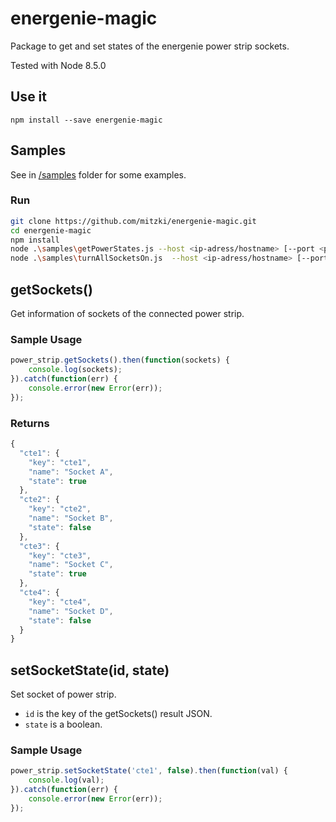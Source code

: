 # energenie-magic
Package to get and set states of the energenie power strip sockets.

Tested with Node 8.5.0

## Use it
``` 
npm install --save energenie-magic 
```

## Samples
See in [/samples](/samples) folder for some examples.

### Run
```bash
git clone https://github.com/mitzki/energenie-magic.git
cd energenie-magic
npm install
node .\samples\getPowerStates.js --host <ip-adress/hostname> [--port <port-number> --password <password>]
node .\samples\turnAllSocketsOn.js  --host <ip-adress/hostname> [--port <port-number> --password <password>]
```
## getSockets()
Get information of sockets of the connected power strip.

### Sample Usage
```javascript
power_strip.getSockets().then(function(sockets) {
    console.log(sockets);
}).catch(function(err) {
    console.error(new Error(err)); 
});
```

### Returns
```javascript
{
  "cte1": {
    "key": "cte1",
    "name": "Socket A",
    "state": true
  },
  "cte2": {
    "key": "cte2",
    "name": "Socket B",
    "state": false
  },
  "cte3": {
    "key": "cte3",
    "name": "Socket C",
    "state": true
  },  
  "cte4": {
    "key": "cte4",
    "name": "Socket D",
    "state": false
  }
}
```

## setSocketState(id, state)
Set socket of power strip. 
+ `id` is the key of the getSockets() result JSON.
+ `state` is a boolean. 

### Sample Usage
```javascript
power_strip.setSocketState('cte1', false).then(function(val) {
    console.log(val);
}).catch(function(err) {
    console.error(new Error(err));
});
```